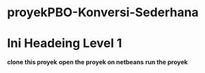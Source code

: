 # proyekPBO-Konversi-Sederhana
 


Ini Headeing Level 1
====================
**clone this proyek**
**open the proyek on netbeans**
**run the proyek**
